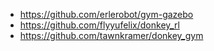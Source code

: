 - https://github.com/erlerobot/gym-gazebo
- https://github.com/flyyufelix/donkey_rl
- https://github.com/tawnkramer/donkey_gym
